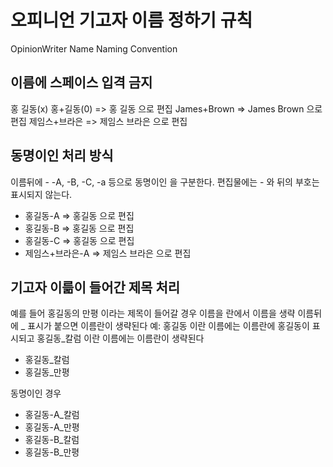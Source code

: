 # 오피니언 기고자 이름 정하기 규칙

OpinionWriter Name Naming Convention

## 이름에 스페이스 입격 금지

홍 길동(x)
홍+길동(0)     => 홍 길동 으로 편집
James+Brown  => James Brown 으로 편집
제임스+브라은    => 제임스 브라은 으로 편집

## 동명이인 처리 방식

이름뒤에 -
-A, -B, -C, -a
등으로 동명이인 을 구분한다. 편집물에는 - 와 뒤의 부호는 표시되지 않는다.

- 홍길동-A       => 홍길동 으로 편집
- 홍길동-B       => 홍길동 으로 편집
- 홍길동-C       => 홍길동 으로 편집
- 제임스+브라은-A  => 제임스 브라은 으로 편집

## 기고자 이륾이 들어간 제목 처리

예를 들어 홍길동의 만평 이라는 제목이 들어갈 경우 이름을 란에서 이름을 생략
이름뒤에 _
표시가 붙으면 이름란이 생략된다
예:
홍길동 이란 이름에는 이름란에 홍길동이 표시되고
홍길동_칼럼 이란 이름에는 이름란이 생략된다

- 홍길동_칼럼
- 홍길동_만평

동명이인 경우
  - 홍길동-A_칼럼
  - 홍길동-A_만평
  - 홍길동-B_칼럼
  - 홍길동-B_만평
